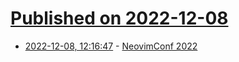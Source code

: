 # [Published on 2022-12-08](index.md)

* [2022-12-08, 12:16:47](https://lobste.rs/s/rpc6xp/neovimconf_2022) - [NeovimConf 2022](https://www.neovimconf.live/)
